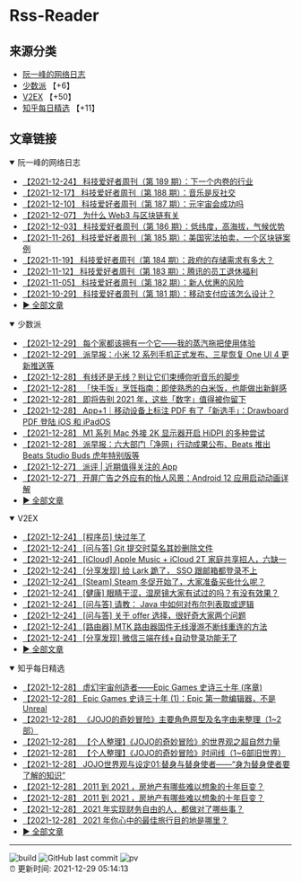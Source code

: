 # Rss-Reader

## 来源分类

* [阮一峰的网络日志](#阮一峰的网络日志)
* [少数派](#少数派) 【+6】
* [V2EX](#V2EX) 【+50】
* [知乎每日精选](#知乎每日精选) 【+11】

## 文章链接

<details open>
    <summary id="阮一峰的网络日志">
     阮一峰的网络日志
    </summary>


* [【2021-12-24】 科技爱好者周刊（第 189 期）：下一个内卷的行业](http://www.ruanyifeng.com/blog/2021/12/weekly-issue-189.html)
* [【2021-12-17】 科技爱好者周刊（第 188 期）：音乐是反社交](http://www.ruanyifeng.com/blog/2021/12/weekly-issue-188.html)
* [【2021-12-10】 科技爱好者周刊（第 187 期）：元宇宙会成功吗](http://www.ruanyifeng.com/blog/2021/12/weekly-issue-187.html)
* [【2021-12-07】 为什么 Web3 与区块链有关](http://www.ruanyifeng.com/blog/2021/12/web3.html)
* [【2021-12-03】 科技爱好者周刊（第 186 期）：低纬度，高海拔，气候优势](http://www.ruanyifeng.com/blog/2021/12/weekly-issue-186.html)
* [【2021-11-26】 科技爱好者周刊（第 185 期）：美国宪法拍卖，一个区块链案例](http://www.ruanyifeng.com/blog/2021/11/weekly-issue-185.html)
* [【2021-11-19】 科技爱好者周刊（第 184 期）：政府的存储需求有多大？](http://www.ruanyifeng.com/blog/2021/11/weekly-issue-184.html)
* [【2021-11-12】 科技爱好者周刊（第 183 期）：腾讯的员工退休福利](http://www.ruanyifeng.com/blog/2021/11/weekly-issue-183.html)
* [【2021-11-05】 科技爱好者周刊（第 182 期）：新人优惠的风险](http://www.ruanyifeng.com/blog/2021/11/weekly-issue-182.html)
* [【2021-10-29】 科技爱好者周刊（第 181 期）：移动支付应该怎么设计？](http://www.ruanyifeng.com/blog/2021/10/weekly-issue-181.html)
* [:arrow_forward: 全部文章](data/阮一峰的网络日志.md)
</details>

<details open>
    <summary id="少数派">
     少数派
    </summary>


* [【2021-12-29】 每个家都该拥有一个它——我的蒸汽拖把使用体验](https://sspai.com/post/70406)
* [【2021-12-29】 派早报：小米 12 系列手机正式发布、三星恢复 One UI 4 更新推送等](https://sspai.com/post/70651)
* [【2021-12-28】 有线还是无线？别让它们束缚你听音乐的脚步](https://sspai.com/post/70317)
* [【2021-12-28】 「快手饭」烹饪指南：即使熟悉的白米饭，也能做出新鲜感](https://sspai.com/post/70555)
* [【2021-12-28】 即将告别 2021 年，这些「数字」值得被你留下](https://sspai.com/post/70628)
* [【2021-12-28】 App+1｜移动设备上标注 PDF 有了「新选手」：Drawboard PDF 登陆 iOS 和 iPadOS](https://sspai.com/post/70608)
* [【2021-12-28】 M1 系列 Mac 外接 2K 显示器开启 HiDPI 的多种尝试](https://sspai.com/post/70627)
* [【2021-12-28】 派早报：六大部门「净网」行动成果公布、Beats 推出 Beats Studio Buds 虎年特别版等](https://sspai.com/post/70642)
* [【2021-12-27】 派评 | 近期值得关注的 App](https://sspai.com/post/70631)
* [【2021-12-27】 开屏广告之外应有的怡人风景：Android 12 应用启动动画详解](https://sspai.com/prime/story/android-12-splash-screen-explained)
* [:arrow_forward: 全部文章](data/少数派.md)
</details>

<details open>
    <summary id="V2EX">
     V2EX
    </summary>


* [【2021-12-24】 [程序员] 快过年了](https://www.v2ex.com/t/824201)
* [【2021-12-24】 [问与答] Git 提交时莫名其妙删除文件](https://www.v2ex.com/t/824200)
* [【2021-12-24】 [iCloud] Apple Music + iCloud 2T 家庭共享招人，六缺一](https://www.v2ex.com/t/824199)
* [【2021-12-24】 [分享发现] 给 Lark 跪了， SSO 跟邮箱都登录不上](https://www.v2ex.com/t/824198)
* [【2021-12-24】 [Steam] Steam 冬促开始了，大家准备买些什么呢？](https://www.v2ex.com/t/824197)
* [【2021-12-24】 [健康] 眼睛干涩，湿房镜大家有试过的吗？有没有效果？](https://www.v2ex.com/t/824196)
* [【2021-12-24】 [问与答] 请教： Java 中如何对布尔列表取或逻辑](https://www.v2ex.com/t/824194)
* [【2021-12-24】 [问与答] 关于 offer 选择，很好奇大家两个问题](https://www.v2ex.com/t/824192)
* [【2021-12-24】 [路由器] MTK 路由器固件无线漫游不断线重连的方法](https://www.v2ex.com/t/824191)
* [【2021-12-24】 [分享发现] 微信三端在线+自动登录功能无了](https://www.v2ex.com/t/824190)
* [:arrow_forward: 全部文章](data/V2EX.md)
</details>

<details open>
    <summary id="知乎每日精选">
     知乎每日精选
    </summary>


* [【2021-12-28】 虚幻宇宙创造者——Epic Games 史诗三十年 (序章)](http://zhuanlan.zhihu.com/p/450175393?utm_campaign=rss&utm_medium=rss&utm_source=rss&utm_content=title)
* [【2021-12-28】 Epic Games 史诗三十年 (1)：Epic 第一款编辑器，不是 Unreal](http://zhuanlan.zhihu.com/p/450175671?utm_campaign=rss&utm_medium=rss&utm_source=rss&utm_content=title)
* [【2021-12-28】 《JOJO的奇妙冒险》主要角色原型及名字由来整理（1~2部）](http://zhuanlan.zhihu.com/p/390098803?utm_campaign=rss&utm_medium=rss&utm_source=rss&utm_content=title)
* [【2021-12-28】 【个人整理】《JOJO的奇妙冒险》的世界观之超自然力量](http://zhuanlan.zhihu.com/p/336942310?utm_campaign=rss&utm_medium=rss&utm_source=rss&utm_content=title)
* [【2021-12-28】 【个人整理】《JOJO的奇妙冒险》时间线（1~6部旧世界）](http://zhuanlan.zhihu.com/p/148569779?utm_campaign=rss&utm_medium=rss&utm_source=rss&utm_content=title)
* [【2021-12-28】 JOJO世界观与设定01:替身与替身使者——“身为替身使者要了解的知识”](http://zhuanlan.zhihu.com/p/341229489?utm_campaign=rss&utm_medium=rss&utm_source=rss&utm_content=title)
* [【2021-12-28】 2011 到 2021 ，房地产有哪些难以想象的十年巨变？](http://www.zhihu.com/question/507270810/answer/2287855616?utm_campaign=rss&utm_medium=rss&utm_source=rss&utm_content=title)
* [【2021-12-28】 2011 到 2021 ，房地产有哪些难以想象的十年巨变？](http://www.zhihu.com/question/507270810/answer/2281451232?utm_campaign=rss&utm_medium=rss&utm_source=rss&utm_content=title)
* [【2021-12-28】 2021 年实现财务自由的人，都做对了哪些事？](http://www.zhihu.com/question/502497287/answer/2284624233?utm_campaign=rss&utm_medium=rss&utm_source=rss&utm_content=title)
* [【2021-12-28】 2021 年你心中的最佳旅行目的地是哪里？](http://www.zhihu.com/question/500746343/answer/2288881873?utm_campaign=rss&utm_medium=rss&utm_source=rss&utm_content=title)
* [:arrow_forward: 全部文章](data/知乎每日精选.md)
</details>


---

![build](https://github.com/LikaiLee/rss-reader/workflows/rss%20reader/badge.svg)
![GitHub last commit](https://img.shields.io/github/last-commit/likailee/rss-reader)
![pv](https://pageview.vercel.app/?github_user=likailee) <br>
:alarm_clock: 更新时间: 2021-12-29 05:14:13